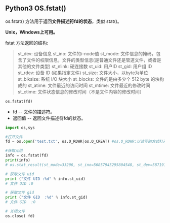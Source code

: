 ## Python3 OS.fstat()

os.fstat() 方法用于返回**文件描述符fd的状态**，类似 stat()。

**Unix，Windows上可用。**

fstat 方法返回的结构:
> st_dev: 设备信息
> st_ino: 文件的i-node值
> st_mode: 文件信息的掩码，包含了文件的权限信息，文件的类型信息(是普通文件还是管道文件，或者是其他的文件类型)
> st_nlink: 硬连接数
> st_uid: 用户ID
> st_gid: 用户组 ID
> st_rdev: 设备 ID (如果指定文件)
> st_size: 文件大小，以byte为单位
> st_blksize: 系统 I/O 块大小
> st_blocks: 文件的是由多少个 512 byte 的块构成的
> st_atime: 文件最近的访问时间
> st_mtime: 文件最近的修改时间
> st_ctime: 文件状态信息的修改时间（不是文件内容的修改时间）

```python
os.fstat(fd)
```

* fd -- 文件的描述符。
* 返回值 -- 返回文件描述符fd的状态。


```python
import os,sys

#打开文件
fd = os.open('test.txt', os.O_RDWR|os.O_CREAT) #os.O_RDWR:以读写的方式打开, os.O_CREAT:创建并打开一个新文件

#获取元组
info = os.fstat(fd)
print(info)
# os.stat_result(st_mode=33206, st_ino=56857945295804548, st_dev=587191509, st_nlink=1, st_uid=0, st_gid=0, st_size=60, st_atime=1576325101, st_mtime=1576468856, st_ctime=1576325101)

# 获取文件 uid
print ("文件 UID :%d" % info.st_uid)
# 文件 UID :0

# 获取文件 gid
print ("文件 GID  :%d" % info.st_gid)
# 文件 GID  :0

# 关闭文件
os.close( fd)
```
